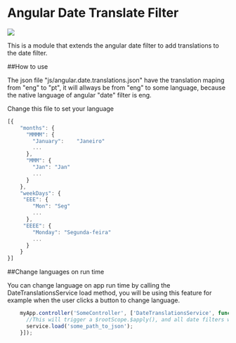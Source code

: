 # Angular Date Translate Filter

<p><a href="https://travis-ci.org/eralha/angular-date-translations" target="_blank"><img src="https://travis-ci.org/eralha/angular-date-translations.svg?branch=master" /></a></p>

<p>This is a module that extends the angular date filter to add translations to the date filter.</p>

##How to use

<p>The json file "js/angular.date.translations.json" have the translation maping from "eng" to "pt", it will allways be from "eng" to some language, because the native language of angular "date" filter is eng.</p>

<p>Change this file to set your language</p>

```javascript
[{
	"months": {
	  "MMMM": {
	    "January":    "Janeiro"
	    ...
	  },
	  "MMM": {
	    "Jan": "Jan"
	    ...
	  }
	},
	"weekDays": {
	 "EEE": {
	    "Mon": "Seg"
	    ...
	  },
	 "EEEE": {
	    "Monday": "Segunda-feira"
	    ...
	  }
	}
}]
```

##Change languages on run time

<p>You can change language on app run time by calling the DateTranslationsService load method, you will be using this feature for example when the user clicks a button to change language.</p>

```javascript
	myApp.controller('SomeController', ['DateTranslationsService', function(service) {
	  //This will trigger a $rootScope.$apply(), and all date filters will be updated
	  service.load('some_path_to_json');
	}]);
```